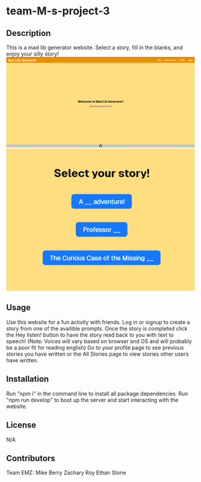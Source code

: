 # team-M-s-project-3

## Description
This is a mad lib generator website. Select a story, fill in the blanks, and enjoy your silly story!
![Alt Text](./assets/madlibgen_home.png)
![Alt Text](./assets/madlibgen_create.png)

## Usage
Use this website for a fun activity with friends. Log in or signup to create a story from one of the availible prompts. Once the story is completed click the Hey listen! button to have the story read back to you with text to speech! (Note: Voices will vary based on browser and OS and will probably be a poor fit for reading english) Go to your profile page to see previous stories you have written or the All Stories page to view stories other users have written.

## Installation
Run "npm i" in the command line to install all package dependencies.
Run "npm run develop" to boot up the server and start interacting with the website.

## License
N/A

## Contributors
Team EMZ:
Mike Berry
Zachary Roy
Ethan Stone